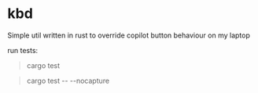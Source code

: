# kbd
Simple util written in rust to override copilot button behaviour on my laptop

run tests:

> cargo test

> cargo test -- --nocapture


